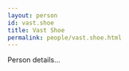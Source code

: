 ```yaml
---
layout: person
id: vast.shoe
title: Vast Shoe
permalink: people/vast.shoe.html
---
```


Person details...